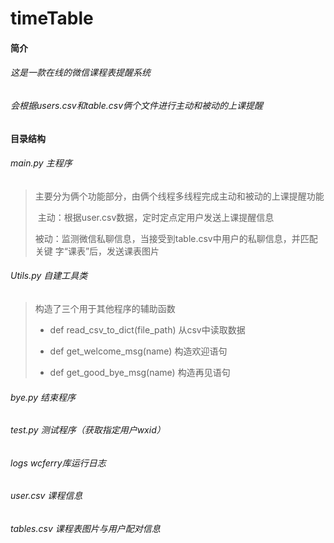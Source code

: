 # timeTable

#### 简介

###### 这是一款在线的微信课程表提醒系统

###### 会根据users.csv和table.csv俩个文件进行主动和被动的上课提醒



#### 目录结构

###### main.py			主程序

> 主要分为俩个功能部分，由俩个线程多线程完成主动和被动的上课提醒功能
>
> ​		主动：根据user.csv数据，定时定点定用户发送上课提醒信息
>
> ​		被动：监测微信私聊信息，当接受到table.csv中用户的私聊信息，并匹配关键					字“课表”后，发送课表图片

###### Utils.py			自建工具类

> 构造了三个用于其他程序的辅助函数
>
> * def read_csv_to_dict(file_path)		从csv中读取数据
>
> * def get_welcome_msg(name)		构造欢迎语句
>  
> * def get_good_bye_msg(name)		构造再见语句

###### bye.py				结束程序

###### test.py				测试程序（获取指定用户wxid）

###### logs					wcferry库运行日志

###### user.csv			课程信息

###### tables.csv			课程表图片与用户配对信息

